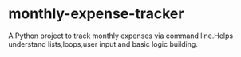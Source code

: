 # monthly-expense-tracker
A Python project to track monthly expenses via command line.Helps understand lists,loops,user input and basic logic building.
